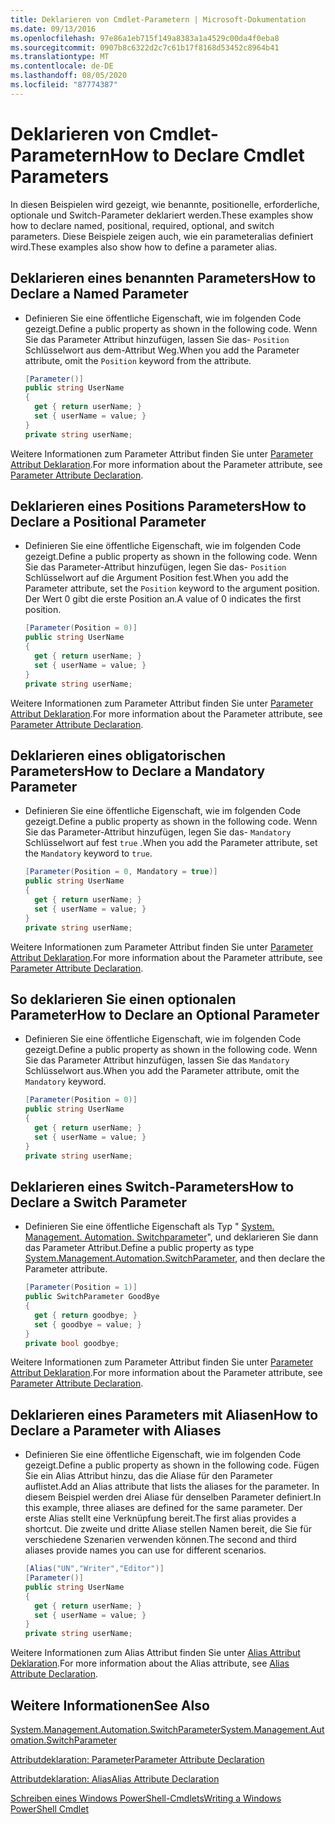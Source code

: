 ```yaml
---
title: Deklarieren von Cmdlet-Parametern | Microsoft-Dokumentation
ms.date: 09/13/2016
ms.openlocfilehash: 97e86a1eb715f149a8383a1a4529c00da4f0eba8
ms.sourcegitcommit: 0907b8c6322d2c7c61b17f8168d53452c8964b41
ms.translationtype: MT
ms.contentlocale: de-DE
ms.lasthandoff: 08/05/2020
ms.locfileid: "87774387"
---
```

# <a name="how-to-declare-cmdlet-parameters"></a><span data-ttu-id="61c0f-102">Deklarieren von Cmdlet-Parametern</span><span class="sxs-lookup"><span data-stu-id="61c0f-102">How to Declare Cmdlet Parameters</span></span>

<span data-ttu-id="61c0f-103">In diesen Beispielen wird gezeigt, wie benannte, positionelle, erforderliche, optionale und Switch-Parameter deklariert werden.</span><span class="sxs-lookup"><span data-stu-id="61c0f-103">These examples show how to declare named, positional, required, optional, and switch parameters.</span></span> <span data-ttu-id="61c0f-104">Diese Beispiele zeigen auch, wie ein parameteralias definiert wird.</span><span class="sxs-lookup"><span data-stu-id="61c0f-104">These examples also show how to define a parameter alias.</span></span>

## <a name="how-to-declare-a-named-parameter"></a><span data-ttu-id="61c0f-105">Deklarieren eines benannten Parameters</span><span class="sxs-lookup"><span data-stu-id="61c0f-105">How to Declare a Named Parameter</span></span>

- <span data-ttu-id="61c0f-106">Definieren Sie eine öffentliche Eigenschaft, wie im folgenden Code gezeigt.</span><span class="sxs-lookup"><span data-stu-id="61c0f-106">Define a public property as shown in the following code.</span></span> <span data-ttu-id="61c0f-107">Wenn Sie das Parameter Attribut hinzufügen, lassen Sie das- `Position` Schlüsselwort aus dem-Attribut Weg.</span><span class="sxs-lookup"><span data-stu-id="61c0f-107">When you add the Parameter attribute, omit the `Position` keyword from the attribute.</span></span>

    ```csharp
    [Parameter()]
    public string UserName
    {
      get { return userName; }
      set { userName = value; }
    }
    private string userName;
    ```

<span data-ttu-id="61c0f-108">Weitere Informationen zum Parameter Attribut finden Sie unter [Parameter Attribut Deklaration](./parameter-attribute-declaration.md).</span><span class="sxs-lookup"><span data-stu-id="61c0f-108">For more information about the Parameter attribute, see [Parameter Attribute Declaration](./parameter-attribute-declaration.md).</span></span>

## <a name="how-to-declare-a-positional-parameter"></a><span data-ttu-id="61c0f-109">Deklarieren eines Positions Parameters</span><span class="sxs-lookup"><span data-stu-id="61c0f-109">How to Declare a Positional Parameter</span></span>

- <span data-ttu-id="61c0f-110">Definieren Sie eine öffentliche Eigenschaft, wie im folgenden Code gezeigt.</span><span class="sxs-lookup"><span data-stu-id="61c0f-110">Define a public property as shown in the following code.</span></span> <span data-ttu-id="61c0f-111">Wenn Sie das Parameter-Attribut hinzufügen, legen Sie das- `Position` Schlüsselwort auf die Argument Position fest.</span><span class="sxs-lookup"><span data-stu-id="61c0f-111">When you add the Parameter attribute, set the `Position` keyword to the argument position.</span></span> <span data-ttu-id="61c0f-112">Der Wert 0 gibt die erste Position an.</span><span class="sxs-lookup"><span data-stu-id="61c0f-112">A value of 0 indicates the first position.</span></span>

    ```csharp
    [Parameter(Position = 0)]
    public string UserName
    {
      get { return userName; }
      set { userName = value; }
    }
    private string userName;
    ```

<span data-ttu-id="61c0f-113">Weitere Informationen zum Parameter Attribut finden Sie unter [Parameter Attribut Deklaration](./parameter-attribute-declaration.md).</span><span class="sxs-lookup"><span data-stu-id="61c0f-113">For more information about the Parameter attribute, see [Parameter Attribute Declaration](./parameter-attribute-declaration.md).</span></span>

## <a name="how-to-declare-a-mandatory-parameter"></a><span data-ttu-id="61c0f-114">Deklarieren eines obligatorischen Parameters</span><span class="sxs-lookup"><span data-stu-id="61c0f-114">How to Declare a Mandatory Parameter</span></span>

- <span data-ttu-id="61c0f-115">Definieren Sie eine öffentliche Eigenschaft, wie im folgenden Code gezeigt.</span><span class="sxs-lookup"><span data-stu-id="61c0f-115">Define a public property as shown in the following code.</span></span> <span data-ttu-id="61c0f-116">Wenn Sie das Parameter-Attribut hinzufügen, legen Sie das- `Mandatory` Schlüsselwort auf fest `true` .</span><span class="sxs-lookup"><span data-stu-id="61c0f-116">When you add the Parameter attribute, set the `Mandatory` keyword to `true`.</span></span>

    ```csharp
    [Parameter(Position = 0, Mandatory = true)]
    public string UserName
    {
      get { return userName; }
      set { userName = value; }
    }
    private string userName;
    ```

<span data-ttu-id="61c0f-117">Weitere Informationen zum Parameter Attribut finden Sie unter [Parameter Attribut Deklaration](./parameter-attribute-declaration.md).</span><span class="sxs-lookup"><span data-stu-id="61c0f-117">For more information about the Parameter attribute, see [Parameter Attribute Declaration](./parameter-attribute-declaration.md).</span></span>

## <a name="how-to-declare-an-optional-parameter"></a><span data-ttu-id="61c0f-118">So deklarieren Sie einen optionalen Parameter</span><span class="sxs-lookup"><span data-stu-id="61c0f-118">How to Declare an Optional Parameter</span></span>

- <span data-ttu-id="61c0f-119">Definieren Sie eine öffentliche Eigenschaft, wie im folgenden Code gezeigt.</span><span class="sxs-lookup"><span data-stu-id="61c0f-119">Define a public property as shown in the following code.</span></span> <span data-ttu-id="61c0f-120">Wenn Sie das Parameter Attribut hinzufügen, lassen Sie das `Mandatory` Schlüsselwort aus.</span><span class="sxs-lookup"><span data-stu-id="61c0f-120">When you add the Parameter attribute, omit the `Mandatory` keyword.</span></span>

    ```csharp
    [Parameter(Position = 0)]
    public string UserName
    {
      get { return userName; }
      set { userName = value; }
    }
    private string userName;
    ```

## <a name="how-to-declare-a-switch-parameter"></a><span data-ttu-id="61c0f-121">Deklarieren eines Switch-Parameters</span><span class="sxs-lookup"><span data-stu-id="61c0f-121">How to Declare a Switch Parameter</span></span>

- <span data-ttu-id="61c0f-122">Definieren Sie eine öffentliche Eigenschaft als Typ " [System. Management. Automation. Switchparameter](/dotnet/api/System.Management.Automation.SwitchParameter)", und deklarieren Sie dann das Parameter Attribut.</span><span class="sxs-lookup"><span data-stu-id="61c0f-122">Define a public property as type [System.Management.Automation.SwitchParameter](/dotnet/api/System.Management.Automation.SwitchParameter), and then declare the Parameter attribute.</span></span>

    ```csharp
    [Parameter(Position = 1)]
    public SwitchParameter GoodBye
    {
      get { return goodbye; }
      set { goodbye = value; }
    }
    private bool goodbye;
    ```

<span data-ttu-id="61c0f-123">Weitere Informationen zum Parameter Attribut finden Sie unter [Parameter Attribut Deklaration](./parameter-attribute-declaration.md).</span><span class="sxs-lookup"><span data-stu-id="61c0f-123">For more information about the Parameter attribute, see [Parameter Attribute Declaration](./parameter-attribute-declaration.md).</span></span>

## <a name="how-to-declare-a-parameter-with-aliases"></a><span data-ttu-id="61c0f-124">Deklarieren eines Parameters mit Aliasen</span><span class="sxs-lookup"><span data-stu-id="61c0f-124">How to Declare a Parameter with Aliases</span></span>

- <span data-ttu-id="61c0f-125">Definieren Sie eine öffentliche Eigenschaft, wie im folgenden Code gezeigt.</span><span class="sxs-lookup"><span data-stu-id="61c0f-125">Define a public property as shown in the following code.</span></span> <span data-ttu-id="61c0f-126">Fügen Sie ein Alias Attribut hinzu, das die Aliase für den Parameter auflistet.</span><span class="sxs-lookup"><span data-stu-id="61c0f-126">Add an Alias attribute that lists the aliases for the parameter.</span></span> <span data-ttu-id="61c0f-127">In diesem Beispiel werden drei Aliase für denselben Parameter definiert.</span><span class="sxs-lookup"><span data-stu-id="61c0f-127">In this example, three aliases are defined for the same parameter.</span></span> <span data-ttu-id="61c0f-128">Der erste Alias stellt eine Verknüpfung bereit.</span><span class="sxs-lookup"><span data-stu-id="61c0f-128">The first alias provides a shortcut.</span></span> <span data-ttu-id="61c0f-129">Die zweite und dritte Aliase stellen Namen bereit, die Sie für verschiedene Szenarien verwenden können.</span><span class="sxs-lookup"><span data-stu-id="61c0f-129">The second and third aliases provide names you can use for different scenarios.</span></span>

    ```csharp
    [Alias("UN","Writer","Editor")]
    [Parameter()]
    public string UserName
    {
      get { return userName; }
      set { userName = value; }
    }
    private string userName;
    ```

<span data-ttu-id="61c0f-130">Weitere Informationen zum Alias Attribut finden Sie unter [Alias Attribut Deklaration](./alias-attribute-declaration.md).</span><span class="sxs-lookup"><span data-stu-id="61c0f-130">For more information about the Alias attribute, see [Alias Attribute Declaration](./alias-attribute-declaration.md).</span></span>

## <a name="see-also"></a><span data-ttu-id="61c0f-131">Weitere Informationen</span><span class="sxs-lookup"><span data-stu-id="61c0f-131">See Also</span></span>

[<span data-ttu-id="61c0f-132">System.Management.Automation.SwitchParameter</span><span class="sxs-lookup"><span data-stu-id="61c0f-132">System.Management.Automation.SwitchParameter</span></span>](/dotnet/api/System.Management.Automation.SwitchParameter)

[<span data-ttu-id="61c0f-133">Attributdeklaration: Parameter</span><span class="sxs-lookup"><span data-stu-id="61c0f-133">Parameter Attribute Declaration</span></span>](./parameter-attribute-declaration.md)

[<span data-ttu-id="61c0f-134">Attributdeklaration: Alias</span><span class="sxs-lookup"><span data-stu-id="61c0f-134">Alias Attribute Declaration</span></span>](./alias-attribute-declaration.md)

[<span data-ttu-id="61c0f-135">Schreiben eines Windows PowerShell-Cmdlets</span><span class="sxs-lookup"><span data-stu-id="61c0f-135">Writing a Windows PowerShell Cmdlet</span></span>](./writing-a-windows-powershell-cmdlet.md)

